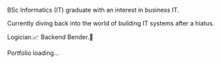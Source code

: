 BSc Informatics (IT) graduate with an interest in business IT. 

Currently diving back into the world of building IT systems after a hiatus.

Logician.📈
Backend Bender.👾

Portfolio loading...
